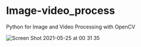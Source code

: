 # Image-video_process
Python for Image and Video Processing with OpenCV

![Screen Shot 2021-05-25 at 00 31 35](https://user-images.githubusercontent.com/83186423/119529814-0d197800-bd48-11eb-80d3-94fbaba275a0.png)

